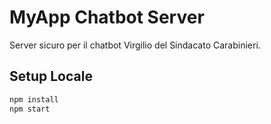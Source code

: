 # MyApp Chatbot Server

Server sicuro per il chatbot Virgilio del Sindacato Carabinieri.

## Setup Locale
```bash
npm install
npm start